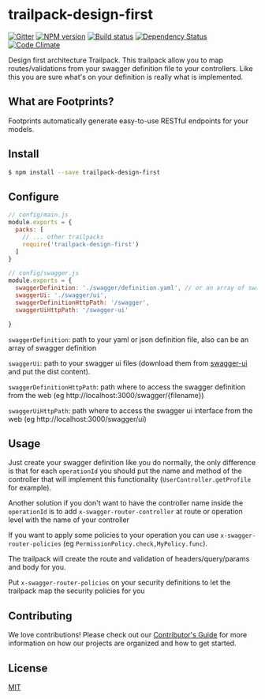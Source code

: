 # trailpack-design-first

[![Gitter][gitter-image]][gitter-url]
[![NPM version][npm-image]][npm-url]
[![Build status][ci-image]][ci-url]
[![Dependency Status][daviddm-image]][daviddm-url]
[![Code Climate][codeclimate-image]][codeclimate-url]

Design first architecture Trailpack. This trailpack allow you to map routes/validations from your swagger definition file 
to your controllers. Like this you are sure what's on your definition is really what is implemented.

## What are Footprints?

Footprints automatically generate easy-to-use RESTful endpoints for your models.

## Install

```sh
$ npm install --save trailpack-design-first
```

## Configure

```js
// config/main.js
module.exports = {
  packs: [
    // ... other trailpacks
    require('trailpack-design-first')
  ]
}
```

```js
// config/swagger.js
module.exports = {
  swaggerDefinition: './swagger/definition.yaml', // or an array of swagger definition
  swaggerUi: './swagger/ui',
  swaggerDefinitionHttpPath: '/swagger',
  swaggerUiHttpPath: '/swagger-ui'

}
```
`swaggerDefinition`: path to your yaml or json definition file, also can be an array of swagger definition

`swaggerUi`: path to your swagger ui files (download them from [swagger-ui](https://github.com/swagger-api/swagger-ui) and put the dist content).

`swaggerDefinitionHttpPath`: path where to access the swagger definition from the web (eg http://localhost:3000/swagger/{filename})

`swaggerUiHttpPath`: path where to access the swagger ui interface from the web (eg http://localhost:3000/swagger/ui)

## Usage
Just create your swagger definition like you do normally, the only difference is that for each `operationId` you should put the name and method 
of the controller that will implement this functionality (`UserController.getProfile` for example).

Another solution if you don't want to have the controller name inside the `operationId` is to add `x-swagger-router-controller` at route or operation level with the name of your controller

If you want to apply some policies to your operation you can use `x-swagger-router-policies` (eg `PermissionPolicy.check,MyPolicy.func`).

The trailpack will create the route and validation of headers/query/params and body for you.

Put `x-swagger-router-policies` on your security definitions to let the trailpack map the security policies for you

## Contributing
We love contributions! Please check out our [Contributor's Guide](https://github.com/trailsjs/trails/blob/master/.github/CONTRIBUTING.md) for more
information on how our projects are organized and how to get started.

## License
[MIT](https://github.com/jaumard/trailpack-design-first/blob/master/LICENSE)

[npm-image]: https://img.shields.io/npm/v/trailpack-design-first.svg?style=flat-square
[npm-url]: https://npmjs.org/package/trailpack-design-first
[ci-image]: https://img.shields.io/travis/jaumard/trailpack-design-first/master.svg?style=flat-square
[ci-url]: https://travis-ci.org/jaumard/trailpack-design-first
[daviddm-image]: http://img.shields.io/david/jaumard/trailpack-design-first.svg?style=flat-square
[daviddm-url]: https://david-dm.org/jaumard/trailpack-design-first
[codeclimate-image]: https://img.shields.io/codeclimate/github/jaumard/trailpack-design-first.svg?style=flat-square
[codeclimate-url]: https://codeclimate.com/github/jaumard/trailpack-design-first
[gitter-image]: http://img.shields.io/badge/+%20GITTER-JOIN%20CHAT%20%E2%86%92-1DCE73.svg?style=flat-square
[gitter-url]: https://gitter.im/trailsjs/trails

